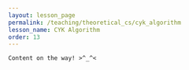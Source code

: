 ```yaml
---
layout: lesson_page
permalink: /teaching/theoretical_cs/cyk_algorithm
lesson_name: CYK Algorithm
order: 13
---
```


<!-- CYK algorithm, example -->

```
Content on the way! >^_^<
```